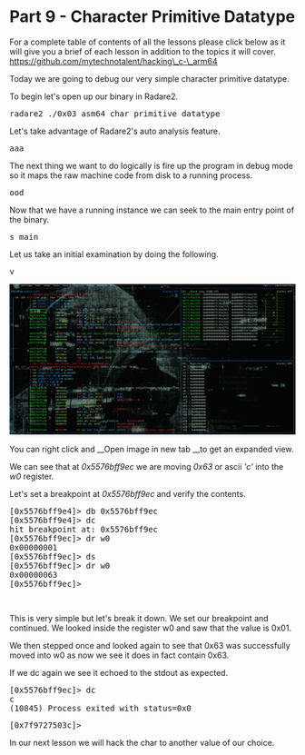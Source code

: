 # Part 9 - Character Primitive Datatype

For a complete table of contents of all the lessons please click below as it will give you a brief of each lesson in addition to the topics it will cover. https://github.com/mytechnotalent/hacking\_c-\_arm64

Today we are going to debug our very simple character primitive datatype.

To begin let's open up our binary in Radare2.

<pre spellcheck="false">radare2 ./0x03_asm64_char_primitive_datatype
</pre>

Let's take advantage of Radare2's auto analysis feature.

<pre spellcheck="false">aaa
</pre>

The next thing we want to do logically is fire up the program in debug mode so it maps the raw machine code from disk to a running process.

<pre spellcheck="false">ood
</pre>

Now that we have a running instance we can seek to the main entry point of the binary.

<pre spellcheck="false">s main
</pre>

Let us take an initial examination by doing the following.

<pre spellcheck="false">v
</pre>

<div class="slate-resizable-image-embed slate-image-embed__resize-full-width"><img src="imgs/901696274.jpg"/></div>

You can right click and&nbsp;__Open image in new tab&nbsp;__to get an expanded view.

We can see that at _0x5576bff9ec_ we are moving _0x63_ or ascii _'c'_ into the _w0_ register.

Let's set a breakpoint at&nbsp;_0x5576bff9ec_&nbsp;and verify the contents.

<pre spellcheck="false">[0x5576bff9e4]&gt; db 0x5576bff9ec
[0x5576bff9e4]&gt; dc
hit breakpoint at: 0x5576bff9ec
[0x5576bff9ec]&gt; dr w0
0x00000001
[0x5576bff9ec]&gt; ds
[0x5576bff9ec]&gt; dr w0
0x00000063
[0x5576bff9ec]&gt;

</pre>

<pre spellcheck="false"></pre>

This is very simple but let's break it down. We set our breakpoint and continued. We looked inside the register w0 and saw that the value is 0x01. 

We then stepped once and looked again to see that 0x63 was successfully moved into w0 as now we see it does in fact contain 0x63.

If we dc again we see it echoed to the stdout as expected.

<pre spellcheck="false">[0x5576bff9ec]&gt; dc
c
(10845) Process exited with status=0x0
</pre>

<pre spellcheck="false">[0x7f9727503c]&gt;
</pre>

In our next lesson we will hack the char to another value of our choice.

  